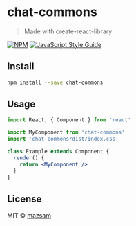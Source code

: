 # chat-commons

> Made with create-react-library

[![NPM](https://img.shields.io/npm/v/chat-commons.svg)](https://www.npmjs.com/package/chat-commons) [![JavaScript Style Guide](https://img.shields.io/badge/code_style-standard-brightgreen.svg)](https://standardjs.com)

## Install

```bash
npm install --save chat-commons
```

## Usage

```jsx
import React, { Component } from 'react'

import MyComponent from 'chat-commons'
import 'chat-commons/dist/index.css'

class Example extends Component {
  render() {
    return <MyComponent />
  }
}
```

## License

MIT © [mazsam](https://github.com/mazsam)
